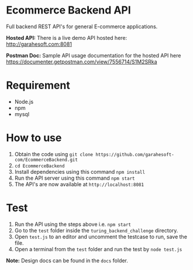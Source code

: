 # Ecommerce Backend API 

Full backend REST API's for general E-commerce applications. 

**Hosted API:** There is a live demo API hosted here: http://garahesoft.com:8081 

**Postman Doc:** Sample API usage documentation for the hosted API here https://documenter.getpostman.com/view/7556714/S1M2SRka

# Requirement 

- Node.js 
- npm 
- mysql 

# How to use 

1. Obtain the code using `git clone https://github.com/garahesoft-com/EcommerceBackend.git` 
2. `cd EcommerceBackend` 
3. Install dependencies using this command `npm install` 
4. Run the API server using this command `npm start` 
5. The API's are now available at `http://localhost:8081` 

# Test 

1. Run the API using the steps above i.e. `npm start`
1. Go to the `test` folder inside the `turing_backend_challenge` directory. 
2. Open `test.js` to an editor and uncomment the testcase to run, save the file. 
3. Open a terminal from the `test` folder and run the test by `node test.js` 

**Note:** Design docs can be found in the `docs` folder.
